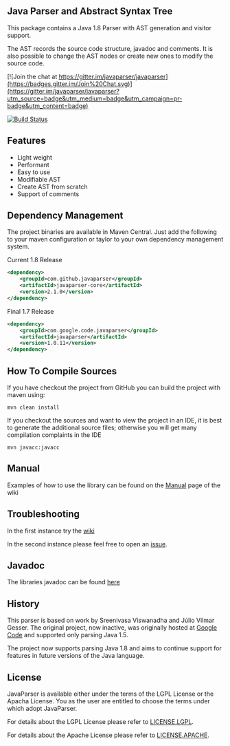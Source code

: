 ## Java Parser and Abstract Syntax Tree

This package contains a Java 1.8 Parser with AST generation and visitor support.

The AST records the source code structure, javadoc and comments. It is also possible to change the AST nodes or create new ones to modify the source code.

[![Join the chat at https://gitter.im/javaparser/javaparser](https://badges.gitter.im/Join%20Chat.svg)](https://gitter.im/javaparser/javaparser?utm_source=badge&utm_medium=badge&utm_campaign=pr-badge&utm_content=badge)

[![Build Status](https://travis-ci.org/javaparser/javaparser.svg?branch=master)](https://travis-ci.org/javaparser/javaparser)

## Features

*   Light weight
*   Performant
*   Easy to use
*   Modifiable AST
*   Create AST from scratch
*   Support of comments

## Dependency Management

The project binaries are available in Maven Central.  Just add the following to your maven configuration or taylor to your own dependency management system.

Current 1.8 Release
```xml
<dependency>
    <groupId>com.github.javaparser</groupId>
    <artifactId>javaparser-core</artifactId>
    <version>2.1.0</version>
</dependency>
```

Final 1.7 Release
```xml
<dependency>
    <groupId>com.google.code.javaparser</groupId>
    <artifactId>javaparser</artifactId>
    <version>1.0.11</version>
</dependency>
```

## How To Compile Sources

If you have checkout the project from GitHub you can build the project with maven using:

```
mvn clean install
```

If you checkout the sources and want to view the project in an IDE, it is best to generate the additional source files; otherwise you will get many compilation complaints in the IDE

```
mvn javacc:javacc
```

## Manual

Examples of how to use the library can be found on the [Manual](https://github.com/javaparser/javaparser/wiki/Manual) page of the wiki

## Troubleshooting

In the first instance try the [wiki](https://github.com/javaparser/javaparser/wiki)

In the second instance please feel free to open an [issue](https://github.com/javaparser/javaparser/issues).

## Javadoc

The libraries javadoc can be found [here](http://javaparser.github.io/javaparser/javadoc-current/)

## History

This parser is based on work by Sreenivasa Viswanadha and Júlio Vilmar Gesser. The original project, now inactive, was originally hosted at [Google Code](http://code.google.com/p/javaparser/) and supported only parsing Java 1.5.

The project now supports parsing Java 1.8 and aims to continue support for features in future versions of the Java language.

## License

JavaParser is available either under the terms of the LGPL License or the Apacha License. You as the user are entitled to choose the terms under which adopt JavaParser.

For details about the LGPL License please refer to [LICENSE.LGPL](ttps://github.com/javaparser/javaparser/blob/master/LICENSE.LGPL).

For details about the Apache License please refer to [LICENSE.APACHE](ttps://github.com/javaparser/javaparser/blob/master/LICENSE.APACHE).
